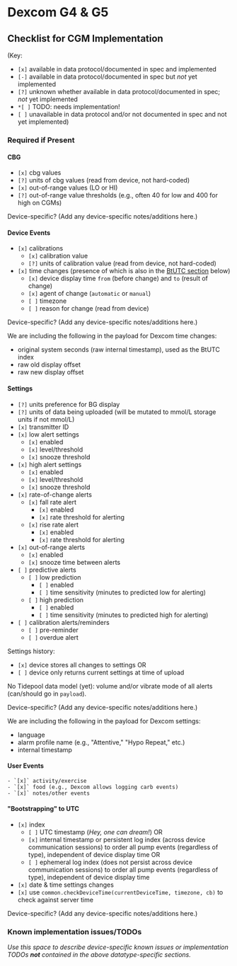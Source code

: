 # Dexcom G4 & G5

## Checklist for CGM Implementation

(Key:

 - `[x]` available in data protocol/documented in spec and implemented
 - `[-]` available in data protocol/documented in spec but *not* yet implemented
 - `[?]` unknown whether available in data protocol/documented in spec; *not* yet implemented
 - `*[ ]` TODO: needs implementation!
 - `[ ]` unavailable in data protocol and/or not documented in spec and not yet implemented)

### Required if Present

#### CBG

  - `[x]` cbg values
  - `[?]` units of cbg values (read from device, not hard-coded)
  - `[x]` out-of-range values (LO or HI)
  - `[?]` out-of-range value thresholds (e.g., often 40 for low and 400 for high on CGMs)

Device-specific? (Add any device-specific notes/additions here.)

#### Device Events
  - `[x]` calibrations
    - `[x]` calibration value
    - `[?]` units of calibration value (read from device, not hard-coded)
  - `[x]` time changes (presence of which is also in the [BtUTC section](#bootstrapping-to-utc) below)
    - `[x]` device display time `from` (before change) and `to` (result of change)
    - `[x]` agent of change (`automatic` or `manual`)
    - `[ ]` timezone
    - `[ ]` reason for change (read from device)

Device-specific? (Add any device-specific notes/additions here.)

We are including the following in the payload for Dexcom time changes:

  - original system seconds (raw internal timestamp), used as the BtUTC index
  - raw old display offset
  - raw new display offset

#### Settings

  - `[?]` units preference for BG display
  - `[?]` units of data being uploaded (will be mutated to mmol/L storage units if not mmol/L)
  - `[x]` transmitter ID
  - `[x]` low alert settings
    - `[x]` enabled
    - `[x]` level/threshold
    - `[x]` snooze threshold
  - `[x]` high alert settings
    - `[x]` enabled
    - `[x]` level/threshold
    - `[x]` snooze threshold
  - `[x]` rate-of-change alerts
    - `[x]` fall rate alert
        - `[x]` enabled
        - `[x]` rate threshold for alerting
    - `[x]` rise rate alert
        - `[x]` enabled
        - `[x]` rate threshold for alerting
  - `[x]` out-of-range alerts
    - `[x]` enabled
    - `[x]` snooze time between alerts
  - `[ ]` predictive alerts
    - `[ ]` low prediction
        - `[ ]` enabled
        - `[ ]` time sensitivity (minutes to predicted low for alerting)
    - `[ ]` high prediction
        - `[ ]` enabled
        - `[ ]` time sensitivity (minutes to predicted high for alerting)
  - `[ ]` calibration alerts/reminders
    - `[ ]` pre-reminder
    - `[ ]` overdue alert

Settings history:

  - `[x]` device stores all changes to settings OR
  - `[ ]` device only returns current settings at time of upload

No Tidepool data model (yet): volume and/or vibrate mode of all alerts (can/should go in `payload`).

Device-specific? (Add any device-specific notes/additions here.)

We are including the following in the payload for Dexcom settings:

  - language
  - alarm profile name (e.g., "Attentive," "Hypo Repeat," etc.)
  - internal timestamp


#### User Events

    - `[x]` activity/exercise
    - `[x]` food (e.g., Dexcom allows logging carb events)
    - `[x]` notes/other events

#### "Bootstrapping" to UTC

  - `[x]` index
    - `[ ]` UTC timestamp (*Hey, one can dream!*) OR
    - `[x]` internal timestamp or persistent log index (across device communication sessions) to order all pump events (regardless of type), independent of device display time OR
    - `[ ]` ephemeral log index (does not persist across device communication sessions) to order all pump events (regardless of type), independent of device display time
  - `[x]` date & time settings changes
  - `[x]` use `common.checkDeviceTime(currentDeviceTime, timezone, cb)` to check against server time

Device-specific? (Add any device-specific notes/additions here.)

### Known implementation issues/TODOs

*Use this space to describe device-specific known issues or implementation TODOs **not** contained in the above datatype-specific sections.*
